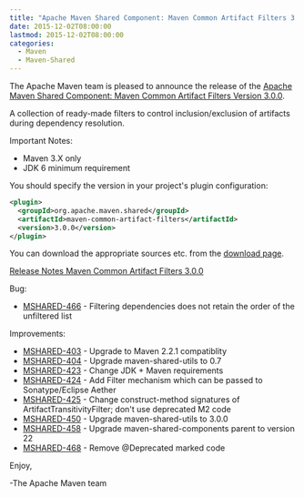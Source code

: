 ```yaml
---
title: "Apache Maven Shared Component: Maven Common Artifact Filters 3.0.0 Released"
date: 2015-12-02T08:00:00
lastmod: 2015-12-02T08:00:00
categories:
  - Maven
  - Maven-Shared
---
```

The Apache Maven team is pleased to announce the release of the 
[Apache Maven Shared Component: Maven Common Artifact Filters Version 3.0.0](http://maven.apache.org/shared/maven-common-artifact-filters/).

A collection of ready-made filters to control inclusion/exclusion of artifacts
during dependency resolution.
 
Important Notes:

 * Maven 3.X only
 * JDK 6 minimum requirement

You should specify the version in your project's plugin configuration:

``` xml 
<plugin>
  <groupId>org.apache.maven.shared</groupId>
  <artifactId>maven-common-artifact-filters</artifactId>
  <version>3.0.0</version>
</plugin>
```

You can download the appropriate sources etc. from the [download page](http://maven.apache.org/shared/maven-common-artifact-filters/download.cgi).

<!-- more -->
 
[Release Notes Maven Common Artifact Filters 3.0.0](https://issues.apache.org/jira/secure/ReleaseNote.jspa?projectId=12317922&version=12331499)

Bug:

 * [MSHARED-466](https://issues.apache.org/jira/browse/MSHARED-466) -  Filtering dependencies does not retain the order of the unfiltered list

Improvements:

 * [MSHARED-403](https://issues.apache.org/jira/browse/MSHARED-403) -  Upgrade to Maven 2.2.1 compatiblity
 * [MSHARED-404](https://issues.apache.org/jira/browse/MSHARED-404) -  Upgrade maven-shared-utils to 0.7
 * [MSHARED-423](https://issues.apache.org/jira/browse/MSHARED-423) -  Change JDK + Maven requirements
 * [MSHARED-424](https://issues.apache.org/jira/browse/MSHARED-424) -  Add Filter mechanism which can be passed to Sonatype/Eclipse Aether
 * [MSHARED-425](https://issues.apache.org/jira/browse/MSHARED-425) -  Change construct-method signatures of ArtifactTransitivityFilter; don't use deprecated M2 code
 * [MSHARED-450](https://issues.apache.org/jira/browse/MSHARED-450) -  Upgrade maven-shared-utils to 3.0.0
 * [MSHARED-458](https://issues.apache.org/jira/browse/MSHARED-458) -  Upgrade maven-shared-components parent to version 22
 * [MSHARED-468](https://issues.apache.org/jira/browse/MSHARED-468) -  Remove @Deprecated marked code

 
Enjoy,
 
-The Apache Maven team
